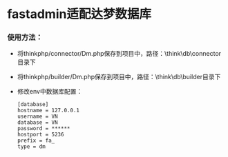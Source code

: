 # fastadmin适配达梦数据库

###  使用方法：
- 将thinkphp/connector/Dm.php保存到项目中，路径：\think\db\connector目录下
- 将thinkphp/builder/Dm.php保存到项目中，路径：\think\db\builder目录下
- 修改env中数据库配置：


      [database]
      hostname = 127.0.0.1
      username = VN
      database = VN
      password = ******
      hostport = 5236
      prefix = fa_
      type = dm

